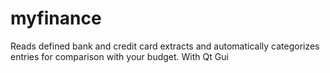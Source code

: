 # myfinance
Reads defined bank and credit card extracts and automatically categorizes entries for comparison with your budget. With Qt Gui 
